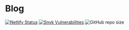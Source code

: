 # Blog

[![Netlify Status](https://api.netlify.com/api/v1/badges/a4620bbd-043c-43e2-a9fd-794ad1de46ed/deploy-status)](https://app.netlify.com/sites/casual-cognitions/deploys)
[![Snyk Vulnerabilities](https://img.shields.io/snyk/vulnerabilities/github/andrewusher/casual-cognitions)](https://img.shields.io/snyk/vulnerabilities/github/andrewusher/casual-cognitions)
![GitHub repo size](https://img.shields.io/github/repo-size/andrewusher/casual-cognitions)


